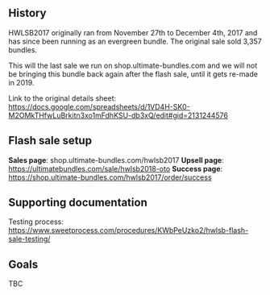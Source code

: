 <!-- TITLE: HWLSB Flash Sale -->
<!-- SUBTITLE: All details surrounding HWLSB2018 Flash Sale -->

## History
HWLSB2017 originally ran from November 27th to December 4th, 2017 and has since been running as an evergreen bundle.  The original sale sold 3,357 bundles.

This will the last sale we run on shop.ultimate-bundles.com and we will not be bringing this bundle back again after the flash sale, until it gets re-made in 2019.

Link to the original details sheet: https://docs.google.com/spreadsheets/d/1VD4H-SK0-M2OMkTHfwLuBrkitn3xo1mFdhKSU-db3xQ/edit#gid=2131244576

## Flash sale setup
**Sales page**: shop.ultimate-bundles.com/hwlsb2017
**Upsell page**: https://ultimatebundles.com/sale/hwlsb2018-oto
**Success page**: https://shop.ultimate-bundles.com/hwlsb2017/order/success

## Supporting documentation
Testing process: https://www.sweetprocess.com/procedures/KWbPeUzko2/hwlsb-flash-sale-testing/

## Goals
TBC

